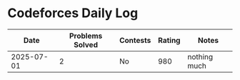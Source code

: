 # Codeforces Daily Log

| Date       | Problems Solved | Contests | Rating | Notes             |
|------------|-----------------|----------|--------|-------------------|
| 2025-07-01 | 2 | No | 980 | nothing much |


